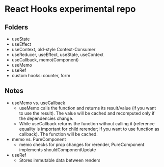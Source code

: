 # React Hooks experimental repo

## Folders
- useState
- useEffect
- useContext, old-style Context-Consumer
- useReducer, useEffect, useState, useContext
- useCallback, memo(Component)
- useMemo
- useRef
- custom hooks: counter, form

## Notes
- useMemo vs. useCallback
    - useMemo calls the function and returns its result/value (if you want to use the result). The value will be cached and recomputed only if the dependencies change.
    - While useCallback returns the function without calling it (reference equality is important for child rerender; if you want to use function as callback). The function will be cached.
- memo vs. PureComponent
    - memo checks for prop changes for rerender, PureComponent implements shouldComponentUpdate
- useRef
    - Stores immutable data between renders
